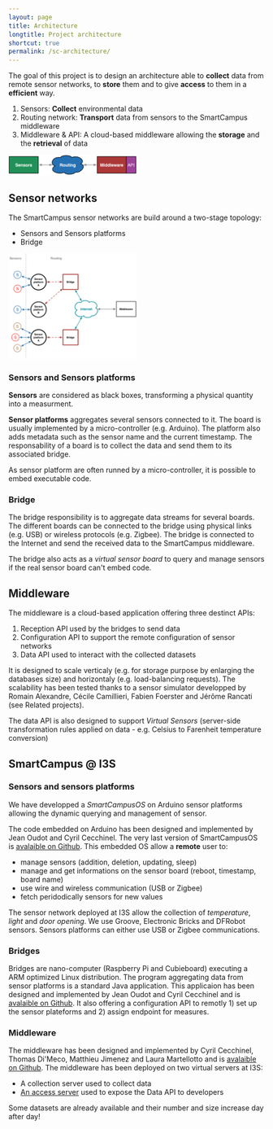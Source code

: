 ```yaml
---
layout: page
title: Architecture
longtitle: Project architecture
shortcut: true
permalink: /sc-architecture/
---
```


The goal of this project is to design an architecture able to **collect** data from remote sensor networks, to **store** them and to give **access** to them in a **efficient** way.

1. Sensors: **Collect** environmental data
2. Routing network: **Transport** data from sensors to the SmartCampus middleware
3. Middleware & API: A cloud-based middleware allowing the **storage** and the **retrieval** of data

<a href="/assets/threeaxis.png"><img src="/assets/threeaxis.png" height="50%" width="50%" alt="three axis illustration"></a>


## Sensor networks
The SmartCampus sensor networks are build around a two-stage topology: 

* Sensors and Sensors platforms
* Bridge

<a href="/assets/network.png"><img src="/assets/network.png" height="50%" width="50%" alt="sensor network illustration"></a>


### Sensors and Sensors platforms
**Sensors** are considered as black boxes, transforming a physical quantity into a measurment. 

**Sensor platforms** aggregates several sensors connected to it. The board is usually implemented by a micro-controller (e.g. Arduino). The platform also adds metadata such as the sensor name and the current timestamp. The responsability of a board is to collect the data and send them to its associated bridge.

As sensor platform are often runned by a micro-controller, it is possible to embed executable code. 

### Bridge
The bridge responsibility is to aggregate data streams for several boards. The different boards can be connected to the bridge using physical links (e.g. USB) or wireless protocols (e.g. Zigbee). The bridge is connected to the Internet and send the received data to the SmartCampus middleware.

The bridge also acts as a *virtual sensor board* to query and manage sensors if the real sensor board can't embed code.


## Middleware

The middleware is a cloud-based application offering three destinct APIs:
1. Reception API used by the bridges to send data
2. Configuration API to support the remote configuration of sensor networks
3. Data API used to interact with the collected datasets

It is designed to scale verticaly (e.g. for storage purpose by enlarging the databases size) and horizontaly (e.g. load-balancing requests). The scalability has been tested thanks to a sensor simulator developped by Romain Alexandre, Cécile Camillieri, Fabien Foerster and Jérôme Rancati (see Related projects).

The data API is also designed to support *Virtual Sensors* (server-side transformation rules applied on data - e.g. Celsius to Farenheit temperature conversion)

## SmartCampus @ I3S

### Sensors and sensors platforms

We have developped a *SmartCampusOS* on Arduino sensor platforms allowing the dynamic querying and management of sensor.

The code embedded on Arduino has been designed and implemented by Jean Oudot and Cyril Cecchinel. The very last version of SmartCampusOS is [avalaible on Github](https://github.com/SmartCampus/ArduinoSensorServer/tree/master/CodeArduino). 
This embedded OS allow a **remote** user to:

* manage sensors (addition, deletion, updating, sleep)
* manage and get informations on the sensor board (reboot, timestamp, board name)
* use wire and wireless communication (USB or Zigbee)
* fetch peridodically sensors for new values
	
The sensor network deployed at I3S allow the collection of *temperature*, *light* and *door opening*. We use Groove, Electronic Bricks and DFRobot sensors. Sensors platforms can either use USB or Zigbee communications.

### Bridges

Bridges are nano-computer (Raspberry Pi and Cubieboard) executing a ARM optimized Linux distribution. The program aggregating data from sensor platforms is a standard Java application. This applicaion has been designed and implemented by Jean Oudot and Cyril Cecchinel and is [avalaible on Github](https://github.com/SmartCampus/bridge/tree/master). It also offering a configuration API to remotly 1) set up the sensor plateforms and 2) assign endpoint for measures.

### Middleware

The middleware has been designed and implemented by Cyril Cecchinel, Thomas Di'Meco, Matthieu Jimenez and Laura Martellotto and is [avalaible on Github](https://github.com/SmartCampus/middleware/tree/master). The middleware has been deployed on two virtual servers at I3S: 

* A collection server used to collect data
* [An access server]("http://smartcampus.unice.fr/data-api/sensors/") used to expose the Data API to developers

Some datasets are already available and their number and size increase day after day!

